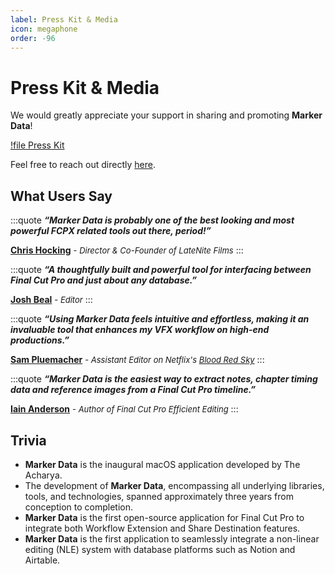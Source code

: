 ```yaml
---
label: Press Kit & Media
icon: megaphone
order: -96
---
```


# Press Kit & Media

We would greatly appreciate your support in sharing and promoting **Marker Data**!

[!file Press Kit](https://github.com/TheAcharya/MarkerData/raw/main/Press%20Kit/press-kit.zip)

Feel free to reach out directly [here](https://theacharya.co/contact).

## What Users Say

<style>
	.quote {
		text-align: left;
		color: #FFFFFF;
		border-radius: 10px;
		background-color: #000000;
		border: 2px solid #000000;
		padding-top: 20px;
		padding-left: 20px;
		padding-right: 20px;
		margin-bottom: 20px;
	}
</style>
:::quote
***“Marker Data is probably one of the best looking and most powerful FCPX related tools out there, period!”***<br />

**[Chris Hocking](https://x.com/chrisatlatenite)** <font size="2">- _Director & Co-Founder of LateNite Films_</font>
:::

:::quote
***“A thoughtfully built and powerful tool for interfacing between Final Cut Pro and  just about any database.”***<br />

**[Josh Beal](https://www.jkbedit.com)** <font size="2">- _Editor_</font>
:::

:::quote
***“Using Marker Data feels intuitive and effortless, making it an invaluable tool that enhances my VFX workflow on high-end productions.”***<br />

**[Sam Pluemacher](https://www.imdb.com/name/nm10223233/)** <font size="2">- _Assistant Editor on Netflix's [Blood Red Sky](https://www.imdb.com/title/tt6402468/)_</font>
:::

:::quote
***“Marker Data is the easiest way to extract notes, chapter timing data and reference images from a Final Cut Pro timeline.”***<br />

**[Iain Anderson](https://iain-anderson.com/)** <font size="2">- _Author of Final Cut Pro Efficient Editing_</font>
:::

## Trivia

- **Marker Data** is the inaugural macOS application developed by The Acharya.
- The development of **Marker Data**, encompassing all underlying libraries, tools, and technologies, spanned approximately three years from conception to completion.
- **Marker Data** is the first open-source application for Final Cut Pro to integrate both Workflow Extension and Share Destination features.
- **Marker Data** is the first application to seamlessly integrate a non-linear editing (NLE) system with database platforms such as Notion and Airtable.